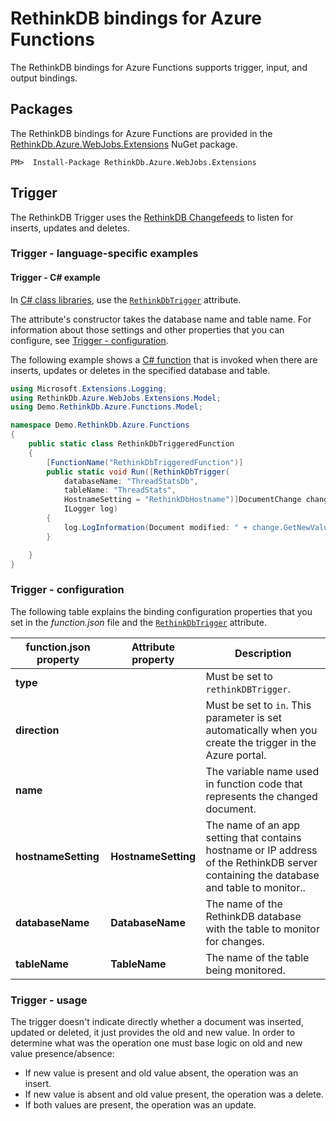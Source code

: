 ﻿# RethinkDB bindings for Azure Functions

The RethinkDB bindings for Azure Functions supports trigger, input, and output bindings.

## Packages

The RethinkDB bindings for Azure Functions are provided in the [RethinkDb.Azure.WebJobs.Extensions](http://www.nuget.org/packages/RethinkDb.Azure.WebJobs.Extensions) NuGet package.

```
PM>  Install-Package RethinkDb.Azure.WebJobs.Extensions
```

## Trigger

The RethinkDB Trigger uses the [RethinkDB Changefeeds](https://rethinkdb.com/docs/changefeeds/) to listen for inserts, updates and deletes.

### Trigger - language-specific examples

#### Trigger - C# example
In [C# class libraries](https://docs.microsoft.com/en-us/azure/azure-functions/functions-dotnet-class-library), use the [`RethinkDbTrigger`](../api/Microsoft.Azure.WebJobs.RethinkDbTriggerAttribute.html) attribute.

The attribute's constructor takes the database name and table name. For information about those settings and other properties that you can configure, see [Trigger - configuration](#trigger---configuration).

The following example shows a [C# function](https://docs.microsoft.com/en-us/azure/azure-functions/functions-dotnet-class-library) that is invoked when there are inserts, updates or deletes in the specified database and table.

```cs
using Microsoft.Extensions.Logging;
using RethinkDb.Azure.WebJobs.Extensions.Model;
using Demo.RethinkDb.Azure.Functions.Model;

namespace Demo.RethinkDb.Azure.Functions
{
    public static class RethinkDbTriggeredFunction
    {
        [FunctionName("RethinkDbTriggeredFunction")]
        public static void Run([RethinkDbTrigger(
            databaseName: "ThreadStatsDb",
            tableName: "ThreadStats",
            HostnameSetting = "RethinkDbHostname")]DocumentChange change,
            ILogger log)
        {
            log.LogInformation(Document modified: " + change.GetNewValue());
        }

    }
}
```
### Trigger - configuration

The following table explains the binding configuration properties that you set in the *function.json* file and the [`RethinkDbTrigger`](../api/Microsoft.Azure.WebJobs.RethinkDbTriggerAttribute.html) attribute.

|function.json property | Attribute property |Description|
|---------|---------|----------------------|
|**type** || Must be set to `rethinkDBTrigger`. |
|**direction** || Must be set to `in`. This parameter is set automatically when you create the trigger in the Azure portal. |
|**name** || The variable name used in function code that represents the changed document. | 
|**hostnameSetting**|**HostnameSetting** | The name of an app setting that contains hostname or IP address of the RethinkDB server containing the database and table to monitor.. |
|**databaseName**|**DatabaseName**  | The name of the RethinkDB database with the table to monitor for changes. |
|**tableName** |**TableName** | The name of the table being monitored. |

### Trigger - usage

The trigger doesn't indicate directly whether a document was inserted, updated or deleted, it just provides the old and new value. In order to determine what was the operation one must base logic on old and new value presence/absence:

- If new value is present and old value absent, the operation was an insert.
- If new value is absent and old value present, the operation was a delete.
- If both values are present, the operation was an update.
